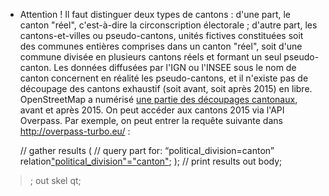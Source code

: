  * Attention ! Il faut distinguer deux types de cantons : d'une part, le canton "réel", c'est-à-dire la circonscription électorale ; d'autre part, les cantons-et-villes ou pseudo-cantons, unités fictives constituées soit des communes entières comprises dans un canton "réel", soit d'une commune divisée en plusieurs cantons réels et formant un seul pseudo-canton. Les données diffusées par l'IGN ou l'INSEE sous le nom de canton concernent en réalité les pseudo-cantons, et il n'existe pas de découpage des cantons exhaustif (soit avant, soit après 2015) en libre. OpenStreetMap a numérisé [une partie des découpages cantonaux](http://wiki.openstreetmap.org/wiki/FR:Cantons_in_France), avant et après 2015. On peut accéder aux cantons 2015 via l'API Overpass. Par exemple, on peut entrer la requête suivante dans http://overpass-turbo.eu/ :


   // gather results
  (
     // query part for: “political_division=canton”
     relation["political_division"="canton"]({{bbox}});
  );
   // print results
  out body;
  >;
  out skel qt;
